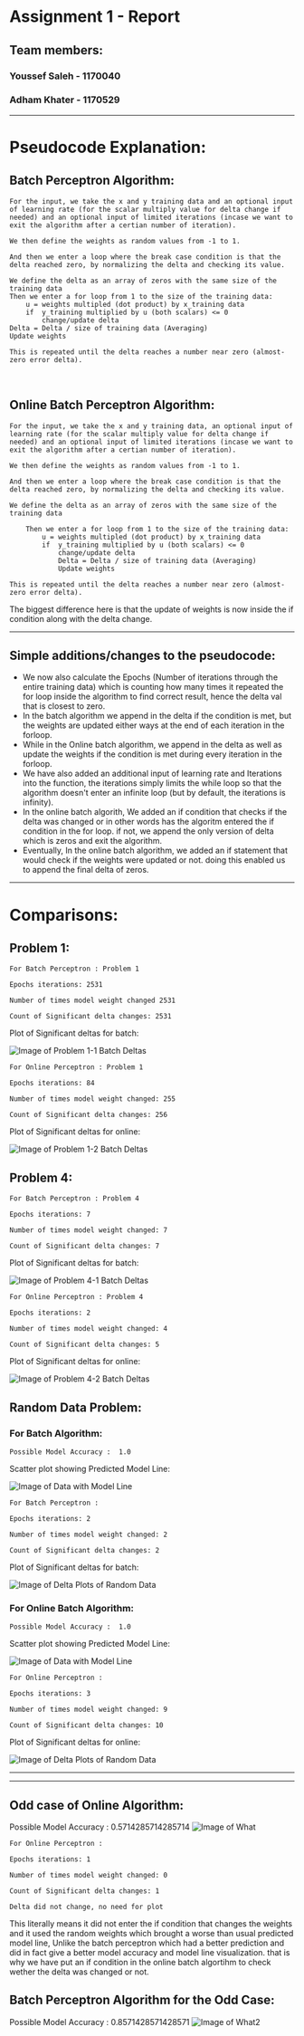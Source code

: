 
# Assignment 1 - Report

## Team members:
### Youssef Saleh  - 1170040
### Adham Khater - 1170529

-------

# Pseudocode Explanation:

## Batch Perceptron Algorithm:


    For the input, we take the x and y training data and an optional input of learning rate (for the scalar multiply value for delta change if needed) and an optional input of limited iterations (incase we want to exit the algorithm after a certian number of iteration).

    We then define the weights as random values from -1 to 1.

    And then we enter a loop where the break case condition is that the delta reached zero, by normalizing the delta and checking its value.

	We define the delta as an array of zeros with the same size of the training data
	Then we enter a for loop from 1 to the size of the training data:
		u = weights multipled (dot product) by x_training data
		if  y_training multiplied by u (both scalars) <= 0
			change/update delta
	Delta = Delta / size of training data (Averaging)
	Update weights

    This is repeated until the delta reaches a number near zero (almost-zero error delta).
 
## Online Batch Perceptron Algorithm:

    For the input, we take the x and y training data, an optional input of learning rate (for the scalar multiply value for delta change if needed) and an optional input of limited iterations (incase we want to exit the algorithm after a certian number of iteration).

    We then define the weights as random values from -1 to 1.

    And then we enter a loop where the break case condition is that the delta reached zero, by normalizing the delta and checking its value.

	We define the delta as an array of zeros with the same size of the training data

        Then we enter a for loop from 1 to the size of the training data:
            u = weights multipled (dot product) by x_training data
            if  y_training multiplied by u (both scalars) <= 0
                change/update delta
                Delta = Delta / size of training data (Averaging)
                Update weights

    This is repeated until the delta reaches a number near zero (almost-zero error delta).

The biggest difference here is that the update of weights is now inside the if condition along with the delta change.

-----

## Simple additions/changes to the pseudocode:
-	We now also calculate the Epochs (Number of iterations through the entire training data) which is counting how many times it repeated the for loop inside the algorithm to find correct result, hence the delta val that is closest to zero.
- In the batch algorithm we append in the delta if the condition is met, but the weights are updated either ways at the end of each iteration in the forloop.
- While in the Online batch algorithm, we append in the delta as well as update the weights if the condition is met during every iteration in the forloop.
- We have also added an additional input of learning rate and Iterations into the function, the iterations simply limits the while loop so that the algorithm doesn't enter an infinite loop (but by default, the iterations is infinity).
- In the online batch algorith, We added an if condition that checks if the delta was changed or in other words has the algoritm entered the if condition in the for loop. if not, we append the only version of delta which is zeros and exit the algorithm.
- Eventually, In the online batch algorithm, we added an if statement that would check if the weights were updated or not. doing this enabled us to append the final delta of zeros.

--------

# Comparisons:

## Problem 1:
    For Batch Perceptron : Problem 1 

    Epochs iterations: 2531

    Number of times model weight changed 2531

    Count of Significant delta changes: 2531
Plot of Significant deltas for batch:

![Image of Problem 1-1 Batch Deltas](Images/1-1.png) 

    For Online Perceptron : Problem 1 

    Epochs iterations: 84

    Number of times model weight changed: 255

    Count of Significant delta changes: 256
Plot of Significant deltas for online:

![Image of Problem 1-2 Batch Deltas](Images/1-2.png) 


## Problem 4:
    For Batch Perceptron : Problem 4 

    Epochs iterations: 7

    Number of times model weight changed: 7

    Count of Significant delta changes: 7


Plot of Significant deltas for batch:

![Image of Problem 4-1 Batch Deltas](Images/4-1.png) 

    For Online Perceptron : Problem 4 

    Epochs iterations: 2

    Number of times model weight changed: 4

    Count of Significant delta changes: 5
Plot of Significant deltas for online:

![Image of Problem 4-2 Batch Deltas](Images/4-2.png) 


## Random Data Problem:
### For Batch Algorithm:

    Possible Model Accuracy :  1.0

Scatter plot showing Predicted Model Line:

![Image of Data with Model Line](Images/R-1-1.png) 

    For Batch Perceptron : 

    Epochs iterations: 2

    Number of times model weight changed: 2

    Count of Significant delta changes: 2

Plot of Significant deltas for batch:

![Image of Delta Plots of Random Data](Images/R-1-2.png) 

### For Online Batch Algorithm:

    Possible Model Accuracy :  1.0

Scatter plot showing Predicted Model Line:

![Image of Data with Model Line](Images/R-2-1.png) 

    For Online Perceptron : 

    Epochs iterations: 3

    Number of times model weight changed: 9

    Count of Significant delta changes: 10

Plot of Significant deltas for online:

![Image of Delta Plots of Random Data](Images/R-2-2.png) 


-------
-------



## Odd case of Online Algorithm:

Possible Model Accuracy :  0.5714285714285714
![Image of What](Images/R-2-1-Interesting.png) 

    For Online Perceptron : 

    Epochs iterations: 1

    Number of times model weight changed: 0

    Count of Significant delta changes: 1

    Delta did not change, no need for plot
This literally means it did not enter the if condition that changes the weights and it used the random weights which brought a worse than usual predicted model line, Unlike the batch perceptron which had a better prediction and did in fact give a better model accuracy and model line visualization. that is why we have put an if condition in the online batch algortihm to check wether the delta was changed or not.

## Batch Perceptron Algorithm for the Odd Case:

Possible Model Accuracy :  0.8571428571428571
![Image of What2](Images/R-1-1-Interesting.png)